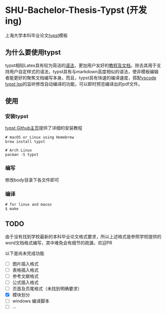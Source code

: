 # SHU-Bachelor-Thesis-Typst (开发ing)
上海大学本科毕业论文[_typst_](https://typst.app/)模板

## 为什么要使用typst
typst相较Latex具有较为简洁的[语法](https://typst.app/docs/reference/syntax/)，更加用户友好的[教程及文档](https://typst.app/docs/tutorial/)。除去其用于支持用户自定样式的语法，typst具有与markdown高度相似的语法，使非模板编辑者能更好的聚焦文档编写本身。而且，typst具有快速的编译速度，搭配[vscode typst lsp](https://marketplace.visualstudio.com/items?itemName=nvarner.typst-lsp)的监听修改自动编译的功能，可以即时预览编译出的pdf文件。

## 使用
### 安装typst
[typst Github主页](https://github.com/typst/typst)提供了详细的安装教程

``` shell
# macOS or Linux using Homebrew
brew install typst

# Arch Linux
pacman -S typst
```

### 编写

修改body目录下各文件即可 

### 编译

``` shell
# for linux and macos
$ make
```


## TODO
由于没有找到学校最新的本科毕业论文格式要求，所以上述格式是参照学校提供的word文档格式编写，其中难免会有细节的疏漏，欢迎PR

以下是尚未完成功能
- [ ]  图片插入格式
- [ ]  表格插入格式
- [ ]  参考文献格式
- [ ]  公式插入格式
- [ ]  页首及页尾格式（未找到明确要求）
- [x]  模块划分
- [ ]  windows 编译脚本
- [ ]  ...